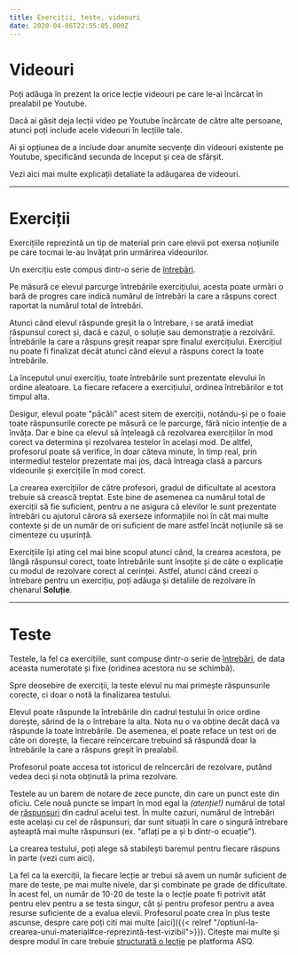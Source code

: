 ```yaml
---
title: Exerciții, teste, videouri
date: 2020-04-06T22:55:05.000Z
---
```


# Videouri

Poți adăuga în prezent la orice lecție videouri pe care le-ai încărcat în prealabil pe Youtube.

Dacă ai găsit deja lecții video pe Youtube încărcate de către alte persoane, atunci poți include acele videouri în lecțiile tale.

Ai și opțiunea de a include doar anumite secvențe din videouri existente pe Youtube, specificând secunda de început și cea de sfârșit.

Vezi aici mai multe explicații detaliate la adăugarea de videouri.

---

# Exerciții

Exercițiile reprezintă un tip de material prin care elevii pot exersa noțiunile pe care tocmai le-au învățat prin urmărirea videourilor.

Un exercițiu este compus dintr-o serie de [întrebări](/intrebari/).

Pe măsură ce elevul parcurge întrebările exercițiului, acesta poate urmări o bară de progres care indică numărul de întrebări la care a răspuns corect raportat la numărul total de întrebări.

Atunci când elevul răspunde greșit la o întrebare, i se arată imediat răspunsul corect și, dacă e cazul, o soluție sau demonstrație a rezolvării.
Întrebările la care a răspuns greșit reapar spre finalul exercițiului. Exercițiul nu poate fi finalizat decât atunci când elevul a răspuns corect la toate întrebările.

La începutul unui exercițiu, toate întrebările sunt prezentate elevului în ordine aleatoare. La fiecare refacere a exercițiului, ordinea întrebărilor e tot timpul alta.

Desigur, elevul poate "păcăli" acest sitem de exerciții, notându-și pe o foaie toate răspunsurile corecte pe măsură ce le parcurge, fără nicio intenție de a învăța. Dar e bine ca elevul să înțeleagă că rezolvarea exercițiilor în mod corect va determina și rezolvarea testelor în același mod. De altfel, profesorul poate să verifice, în doar câteva minute, în timp real, prin intermediul testelor prezentate mai jos, dacă întreaga clasă a parcurs videourile și exercițiile în mod corect.

La crearea exercițiilor de către profesori, gradul de dificultate al acestora trebuie să crească treptat.
Este bine de asemenea ca numărul total de exerciții să fie suficient, pentru a ne asigura că elevilor le sunt prezentate întrebări cu ajutorul cărora să exerseze informațiile noi în cât mai multe contexte și de un număr de ori suficient de mare astfel încât noțiunile să se cimenteze cu ușurință.

Exercițiile își ating cel mai bine scopul atunci când, la crearea acestora, pe lângă răspunsul corect, toate întrebările sunt însoțite și de câte o explicație cu modul de rezolvare corect al cerinței. Astfel, atunci când creezi o întrebare pentru un exercițiu, poți adăuga și detaliile de rezolvare în chenarul **Soluție**.

---

# Teste

Testele, la fel ca exercițiile, sunt compuse dintr-o serie de [întrebări](/intrebari), de data aceasta numerotate și fixe (oridinea acestora nu se schimbă).

Spre deosebire de exerciții, la teste elevul nu mai primește răspunsurile corecte, ci doar o notă la finalizarea testului.

Elevul poate răspunde la întrebările din cadrul testului în orice ordine dorește, sărind de la o întrebare la alta. Nota nu o va obține decât dacă va răspunde la toate întrebările. De asemenea, el poate reface un test ori de câte ori dorește, la fiecare reîncercare trebuind să răspundă doar la întrebările la care a răspuns greșit în prealabil.

Profesorul poate accesa tot istoricul de reîncercări de rezolvare, putând vedea deci și nota obținută la prima rezolvare.

Testele au un barem de notare de zece puncte, din care un punct este din oficiu. Cele nouă puncte se împart în mod egal la *(atenție!)* numărul de total de [răspunsuri](/raspunsuri/) din cadrul acelui test. În multe cazuri, numărul de întrebări este același cu cel de răspunsuri, dar sunt situații în care o singură întrebare așteaptă mai multe răspunsuri (ex. "aflați pe a și b dintr-o ecuație").

La crearea testului, poți alege să stabilești baremul pentru fiecare răspuns în parte (vezi cum aici).

La fel ca la exerciții, la fiecare lecție ar trebui să avem un număr suficient de mare de teste, pe mai multe nivele, dar și combinate pe grade de dificultate. În acest fel, un număr de 10-20 de teste la o lecție poate fi potrivit atât pentru elev pentru a se testa singur, cât și pentru profesor pentru a avea resurse suficiente de a evalua elevii. Profesorul poate crea în plus teste ascunse, despre care poți citi mai multe [aici]({{< relref "/optiuni-la-crearea-unui-material#ce-reprezintă-test-vizibil">}}).
Citește mai multe și despre modul în care trebuie [structurată o lecție](/structura-unei-lectii/) pe platforma ASQ.
